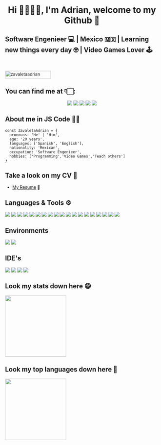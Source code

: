 <h1 align="center">Hi 👋👨🏻‍💻, I'm Adrian, welcome to my Github 🤪</p></h1>
<h2 align="left">Software Engenieer 💻 | Mexico 🇲🇽 | Learning new things every day 🤓 | Video Games Lover 🕹</h2>

<br/>
 <p align="left"> <img src="https://komarev.com/ghpvc/?username=zavaletaadrian&label=Profile%20views&color=0e75b6&style=flat" alt="zavaletaadrian" height = "25" width = "150"/>
 <br/>


## You can find me at 👇🏻:
<p align="center">
<a href="https://www.linkedin.com/in/zavaletaadrian/"><img src="https://img.shields.io/badge/LinkedIn-0077B5?style=for-the-badge&logo=linkedin&logoColor=white"/></a>
<a href="https://www.linkedin.com/in/zavaletaadrian/"><img src="https://img.shields.io/badge/Twitter-blue?style=for-the-badge&logo=twitter&logoColor=white"/></a>
<a href="https://www.instagram.com/elzavaletonga/"><img src="https://img.shields.io/badge/Instagram-E4405F?style=for-the-badge&logo=instagram&logoColor=white"/></a>
<a href="mailto: zavaleta.adrian15@gmail.com"><img src="https://img.shields.io/badge/Gmail-D14836?style=for-the-badge&logo=gmail&logoColor=white"/></a>
<a href="https://www.twitch.tv/elzavaletonga"><img src="https://img.shields.io/badge/Twitch-purple?style=for-the-badge&logo=twitch&logoColor=white"/></a>
</p>

## About me in JS Code ✌🏻
```JS
const ZavaletaAdrian = {
  pronouns: 'He' | 'Him',
  age: '20 years',
  languages: ['Spanish', 'English'],
  nationality: 'Mexican',
  occupation: 'Software Engenieer',
  hobbies: ['Programming','Video Games','Teach others']
}
```
## Take a look on my CV 🔦

- [My Resume](https://) 👀

## Languages & Tools ⚙️

<p align="left">
<a href="#"><img src="https://img.shields.io/badge/-JavaScript-0D1117?style=rounded-square&logo=javascript&logoColor=yellow"/></a>
<a href="#"><img src="https://img.shields.io/badge/NodeJS-0D1117.svg?style=rounded-square&logo=node.js&logoColor=green"/></a>
<a href="#"><img src="https://img.shields.io/badge/React-0D1117.svg?style=rounded-square&logo=react&logoColor=blue"/></a>
<a href="#"><img src="https://img.shields.io/badge/-Python-0D1117?style=rounded-square&logo=python&logoColor=yellow"/></a>
<a href="#"><img src="https://img.shields.io/badge/-Django-0D1117?style=rounded-square&logo=django&logoColor=green"/></a>
<a href="#"><img src="https://img.shields.io/badge/-HTML5-0D1117?style=rounded-square&logo=html5&logoColor=Orange"/></a>
<a href="#"><img src="https://img.shields.io/badge/-CSS3-0D1117?style=rounded-square&logo=css3&logoColor=blue"/></a>
<a href="#"><img src="https://img.shields.io/badge/-Bootstrap-0D1117?style=rounded-square&logo=bootstrap&logoColor=purple"/></a>
<a href="#"><img src="https://img.shields.io/badge/-Java-0D1117?style=rounded-square&logo=java&logoColor=orange"/></a>
<a href="#"><img src="https://img.shields.io/badge/-Kotlin-0D1117?style=rounded-square&logo=kotlin&logoColor=orange"/></a>
<a href="#"><img src="https://img.shields.io/badge/-PHP-0D1117?style=rounded-square&logo=php&logoColor=Purple"/></a>
<a href="#"><img src="https://img.shields.io/badge/-C Sharp-0D1117?style=rounded-square&logo=csharp&logoColor=purple"/></a>
<a href="#"><img src="https://img.shields.io/badge/-C++-0D1117?style=rounded-square&logo=cplusplus&logoColor=blue"/></a>
<a href="#"><img src="https://img.shields.io/badge/Git-0D1117.svg?style=rounded-square&logo=git&logoColor=Orange"/></a>
<a href="#"><img src="https://img.shields.io/badge/GitHub-0D1117.svg?style=rounded-square&logo=github&logoColor=white"/></a>
<a href="#"><img src="https://img.shields.io/badge/Amazon AWS-0D1117.svg?style=rounded-square&logo=amazonaws&logoColor=yellow"/></a>
<a href="#"><img src="https://img.shields.io/badge/Microsoft Azure-0D1117.svg?style=rounded-square&logo=microsoftazure&logoColor=blue"/></a>
<a href="#"><img src="https://img.shields.io/badge/MySQL-0D1117.svg?style=rounded-square&logo=mysql&logoColor=blue"/></a>
<a href="#"><img src="https://img.shields.io/badge/-OracleDB-0D1117?style=rounded-square&logo=Oracle&logoColor=orange"/></a>
</p>

## Environments
<p align="left">
<a href="#"><img src="https://img.shields.io/badge/-Windows-0D1117?style=rounded-square&logo=windows&logoColor=blue"/></a>
<a href="#"><img src="https://img.shields.io/badge/MacOS-0D1117.svg?style=rounded-square&logo=macos&logoColor=white"/></a>
</p>

## IDE's
<p align="left">
<a href="#"><img src="https://img.shields.io/badge/-VSCode-0D1117?style=rounded-square&logo=visualstudiocode&logoColor=blue"/></a>
<a href="#"><img src="https://img.shields.io/badge/VS-0D1117.svg?style=rounded-square&logo=visualstudio&logoColor=purple"/></a>
<a href="#"><img src="https://img.shields.io/badge/Eclipse-0D1117.svg?style=rounded-square&logo=eclipse&logoColor=orange"/></a>
<a href="#"><img src="https://img.shields.io/badge/XCode-0D1117.svg?style=rounded-square&logo=xcode&logoColor=blue"/></a>
</p>



<!-- <a href="https://developer.mozilla.org/en-US/docs/Web/JavaScript" target="_blank"> <img src="https://raw.githubusercontent.com/devicons/devicon/master/icons/javascript/javascript-original.svg" alt="javascript" width="40" height="40"/> </a> 
<a href="https://www.java.com" target="_blank"> <img src="https://raw.githubusercontent.com/devicons/devicon/master/icons/java/java-original.svg" alt="java" width="40" height="40"/> </a>
<a href="https://www.php.net" target="_blank"> <img src="https://raw.githubusercontent.com/devicons/devicon/master/icons/php/php-original.svg" alt="php" width="40" height="40"/> </a>
<a href="https://www.python.org" target="_blank"> <img src="https://raw.githubusercontent.com/devicons/devicon/master/icons/python/python-original.svg" alt="python" width="40" height="40"/> </a>
<a href="https://kotlinlang.org" target="_blank"> <img src="https://www.vectorlogo.zone/logos/kotlinlang/kotlinlang-icon.svg" alt="kotlin" width="40" height="40"/> </a> 
<a href="https://www.w3.org/html/" target="_blank"> <img src="https://raw.githubusercontent.com/devicons/devicon/master/icons/html5/html5-original-wordmark.svg" alt="html5" width="40" height="40"/> </a> 
<a href="https://www.w3schools.com/css/" target="_blank"> <img src="https://raw.githubusercontent.com/devicons/devicon/master/icons/css3/css3-original-wordmark.svg" alt="css3" width="40" height="40"/> </a>
<a href="https://getbootstrap.com" target="_blank"> <img src="https://raw.githubusercontent.com/devicons/devicon/master/icons/bootstrap/bootstrap-plain-wordmark.svg" alt="bootstrap" width="40" height="40"/> </a>
<a href="https://nodejs.org" target="_blank"> <img src="https://raw.githubusercontent.com/devicons/devicon/master/icons/nodejs/nodejs-original-wordmark.svg" alt="nodejs" width="40" height="40"/> </a>     
<a href="https://expressjs.com" target="_blank"> <img src="https://raw.githubusercontent.com/devicons/devicon/master/icons/express/express-original-wordmark.svg" alt="express" width="40" height="40"/> </a>
<a href="https://d33wubrfki0l68.cloudfront.net/554c3b0e09cf167f0281fda839a5433f2040b349/ecfc9/img/header_logo.svg" target="_blank"> <img src="https://d33wubrfki0l68.cloudfront.net/554c3b0e09cf167f0281fda839a5433f2040b349/ecfc9/img/header_logo.svg" alt="express" width="40" height="40"/> </a>
<a href="https://www.djangoproject.com/" target="_blank"> <img src="https://raw.githubusercontent.com/devicons/devicon/master/icons/django/django-original.svg" alt="django" width="40" height="40"/> </a> 
<a href="https://www.mysql.com/" target="_blank"> <img src="https://raw.githubusercontent.com/devicons/devicon/master/icons/mysql/mysql-original-wordmark.svg" alt="mysql" width="40" height="40"/> </a>
<a href="https://www.oracle.com/" target="_blank"> <img src="https://raw.githubusercontent.com/devicons/devicon/master/icons/oracle/oracle-original.svg" alt="oracle" width="40" height="40"/> </a>  
<a href="https://aws.amazon.com" target="_blank"> <img src="https://raw.githubusercontent.com/devicons/devicon/master/icons/amazonwebservices/amazonwebservices-original-wordmark.svg" alt="aws" width="40" height="40"/> </a> 
<a href="https://git-scm.com/" target="_blank"> <img src="https://www.vectorlogo.zone/logos/git-scm/git-scm-icon.svg" alt="git" width="40" height="40"/> </a>  -->

## Look my stats down here 😄
<img src="https://github-readme-stats.vercel.app/api?username=ZavaletaAdrian&show_icons=true&theme=tokyonight"  height="200"/>

## Look my top languages down here 🥳
<img src="https://github-readme-stats.vercel.app/api/top-langs/?username=ZavaletaAdrian&langs_count=10&layout=compact&theme=tokyonight"  height="200"/>

<!--
**ZavaletaAdrian/ZavaletaAdrian** is a ✨ _special_ ✨ repository because its `README.md` (this file) appears on your GitHub profile.

Here are some ideas to get you started:

- 🔭 I’m currently working on ...
- 🌱 I’m currently learning ...
- 👯 I’m looking to collaborate on ...
- 🤔 I’m looking for help with ...
- 💬 Ask me about ...
- 📫 How to reach me: ...
- 😄 Pronouns: ...
- ⚡ Fun fact: ...
-->
